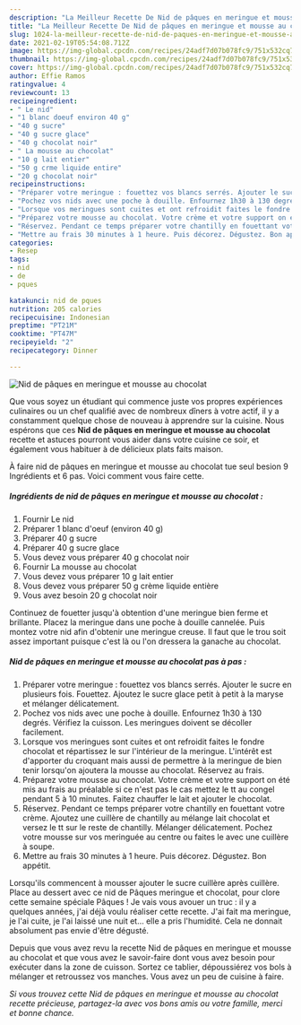 ```yaml
---
description: "La Meilleur Recette De Nid de pâques en meringue et mousse au chocolat"
title: "La Meilleur Recette De Nid de pâques en meringue et mousse au chocolat"
slug: 1024-la-meilleur-recette-de-nid-de-paques-en-meringue-et-mousse-au-chocolat
date: 2021-02-19T05:54:08.712Z
image: https://img-global.cpcdn.com/recipes/24adf7d07b078fc9/751x532cq70/nid-de-paques-en-meringue-et-mousse-au-chocolat-photo-principale-de-la-recette.jpg
thumbnail: https://img-global.cpcdn.com/recipes/24adf7d07b078fc9/751x532cq70/nid-de-paques-en-meringue-et-mousse-au-chocolat-photo-principale-de-la-recette.jpg
cover: https://img-global.cpcdn.com/recipes/24adf7d07b078fc9/751x532cq70/nid-de-paques-en-meringue-et-mousse-au-chocolat-photo-principale-de-la-recette.jpg
author: Effie Ramos
ratingvalue: 4
reviewcount: 13
recipeingredient:
- " Le nid"
- "1 blanc doeuf environ 40 g"
- "40 g sucre"
- "40 g sucre glace"
- "40 g chocolat noir"
- " La mousse au chocolat"
- "10 g lait entier"
- "50 g crme liquide entire"
- "20 g chocolat noir"
recipeinstructions:
- "Préparer votre meringue : fouettez vos blancs serrés. Ajouter le sucre en plusieurs fois. Fouettez. Ajoutez le sucre glace petit à petit à la maryse et mélanger délicatement."
- "Pochez vos nids avec une poche à douille. Enfournez 1h30 à 130 degrés. Vérifiez la cuisson. Les meringues doivent se décoller facilement."
- "Lorsque vos meringues sont cuites et ont refroidit faites le fondre chocolat et répartissez le sur l&#39;intérieur de la meringue. L&#39;intérêt est d&#39;apporter du croquant mais aussi de permettre à la meringue de bien tenir lorsqu&#39;on ajoutera la mousse au chocolat. Réservez au frais."
- "Préparez votre mousse au chocolat. Votre crème et votre support on été mis au frais au préalable si ce n&#39;est pas le cas mettez le tt au congel pendant 5 à 10 minutes. Faitez chauffer le lait et ajouter le chocolat."
- "Réservez. Pendant ce temps préparer votre chantilly en fouettant votre crème. Ajoutez une cuillère de chantilly au mélange lait chocolat et versez le tt sur le reste de chantilly. Mélanger délicatement. Pochez votre mousse sur vos meringuée au centre ou faites le avec une cuillère à soupe."
- "Mettre au frais 30 minutes à 1 heure. Puis décorez. Dégustez. Bon appétit."
categories:
- Resep
tags:
- nid
- de
- pques

katakunci: nid de pques 
nutrition: 205 calories
recipecuisine: Indonesian
preptime: "PT21M"
cooktime: "PT47M"
recipeyield: "2"
recipecategory: Dinner

---
```



![Nid de pâques en meringue et mousse au chocolat](https://img-global.cpcdn.com/recipes/24adf7d07b078fc9/751x532cq70/nid-de-paques-en-meringue-et-mousse-au-chocolat-photo-principale-de-la-recette.jpg)

Que vous soyez un étudiant qui commence juste vos propres expériences culinaires ou un chef qualifié avec de nombreux dîners à votre actif, il y a constamment quelque chose de nouveau à apprendre sur la cuisine. Nous espérons que ces <strong> Nid de pâques en meringue et mousse au chocolat </strong> recette et astuces pourront vous aider dans votre cuisine ce soir, et également vous habituer à de délicieux plats faits maison.

<!--inarticleads1-->

À faire nid de pâques en meringue et mousse au chocolat tue seul besion 9 Ingrédients et 6 pas. Voici comment vous faire cette.

##### Ingrédients de nid de pâques en meringue et mousse au chocolat :

1. Fournir  Le nid
1. Préparer 1 blanc d&#39;oeuf (environ 40 g)
1. Préparer 40 g sucre
1. Préparer 40 g sucre glace
1. Vous devez vous préparer 40 g chocolat noir
1. Fournir  La mousse au chocolat
1. Vous devez vous préparer 10 g lait entier
1. Vous devez vous préparer 50 g crème liquide entière
1. Vous avez besoin 20 g chocolat noir


Continuez de fouetter jusqu&#39;à obtention d&#39;une meringue bien ferme et brillante. Placez la meringue dans une poche à douille cannelée. Puis montez votre nid afin d&#39;obtenir une meringue creuse. Il faut que le trou soit assez important puisque c&#39;est là ou l&#39;on dressera la ganache au chocolat. 

<!--inarticleads2-->

##### Nid de pâques en meringue et mousse au chocolat pas à pas :

1. Préparer votre meringue : fouettez vos blancs serrés. Ajouter le sucre en plusieurs fois. Fouettez. Ajoutez le sucre glace petit à petit à la maryse et mélanger délicatement.
1. Pochez vos nids avec une poche à douille. Enfournez 1h30 à 130 degrés. Vérifiez la cuisson. Les meringues doivent se décoller facilement.
1. Lorsque vos meringues sont cuites et ont refroidit faites le fondre chocolat et répartissez le sur l&#39;intérieur de la meringue. L&#39;intérêt est d&#39;apporter du croquant mais aussi de permettre à la meringue de bien tenir lorsqu&#39;on ajoutera la mousse au chocolat. Réservez au frais.
1. Préparez votre mousse au chocolat. Votre crème et votre support on été mis au frais au préalable si ce n&#39;est pas le cas mettez le tt au congel pendant 5 à 10 minutes. Faitez chauffer le lait et ajouter le chocolat.
1. Réservez. Pendant ce temps préparer votre chantilly en fouettant votre crème. Ajoutez une cuillère de chantilly au mélange lait chocolat et versez le tt sur le reste de chantilly. Mélanger délicatement. Pochez votre mousse sur vos meringuée au centre ou faites le avec une cuillère à soupe.
1. Mettre au frais 30 minutes à 1 heure. Puis décorez. Dégustez. Bon appétit.


Lorsqu&#39;ils commencent à mousser ajouter le sucre cuillère après cuillère. Place au dessert avec ce nid de Pâques meringue et chocolat, pour clore cette semaine spéciale Pâques ! Je vais vous avouer un truc : il y a quelques années, j&#39;ai déjà voulu réaliser cette recette. J&#39;ai fait ma meringue, je l&#39;ai cuite, je l&#39;ai laissé une nuit et… elle a pris l&#39;humidité. Cela ne donnait absolument pas envie d&#39;être dégusté. 

<!--inarticleads1-->

<p>
Depuis que vous avez revu la recette Nid de pâques en meringue et mousse au chocolat et que vous avez le savoir-faire dont vous avez besoin pour exécuter dans la zone de cuisson. Sortez ce tablier, dépoussiérez vos bols à mélanger et retroussez vos manches. Vous avez un peu de cuisine à faire.
</p>

<p>
<i>Si vous trouvez cette Nid de pâques en meringue et mousse au chocolat recette précieuse, partagez-la avec vos bons amis ou votre famille, merci et bonne chance.</i>
</p>
